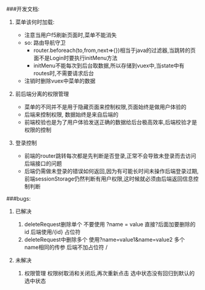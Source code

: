 ###开发文档:
    
1. 菜单该何时加载:
    * 注意当用户f5刷新页面时,菜单不能消失
    * so: 路由导航守卫
        * router.beforeach(to,from,next=>{})相当于java的过滤器,当跳转的页面不是Login时要执行initMenu方法
        * initMenu不能每次到后台取数据,所以存储到vuex中,当state中有routes时,不需要请求后台
    * 注销时删除vuex中菜单的数据
    
2. 前后端分离的权限管理
    * 菜单的不同并不是用于隐藏页面来控制权限,页面始终是做用户体验的
    * 后端来控制权限, 数据始终是来自后端的
    * 前端校验也是为了用户体验发送正确的数据给后台极高效率,后端校验才是权限的控制

3. 登录控制
    * 前端的router跳转每次都是先判断是否登录,正常不会导致未登录而去访问后端接口的问题
    * 后端仍需做未登录的错误如何返回,因为有可能长时间未操作后端登录过期,前端sessionStorage仍然判断有用户权限,这时候就必须由后端返回信息控制判断

###bugs:
1. 已解决
    1. deleteRequest删除单个 不要使用 ?name = value  直接?后面加要删除的id 后端使用/{id} 占位符
    2. deleteRequest中删除多个 使用?name=value1&name=value2 多个name相同的传参 后端不加占位符 /
    
2. 未解决
    1. 权限管理 权限树取消和关闭后,再次重新点击 选中状态没有回归到默认的选中状态
    
    
    
 
    
    